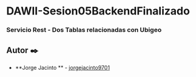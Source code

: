 # DAWII-Sesion05BackendFinalizado
### Servicio Rest - Dos Tablas relacionadas con Ubigeo

## Autor ✒️

* **Jorge Jacinto ** - [jorgejacinto9701](https://github.com/jorgejacinto9701)
